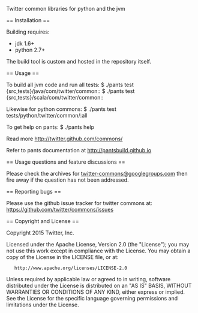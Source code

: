 Twitter common libraries for python and the jvm

== Installation ==

Building requires:
+ jdk 1.6+
+ python 2.7+

The build tool is custom and hosted in the repository itself.

== Usage ==

To build all jvm code and run all tests:
$ ./pants test {src,tests}/java/com/twitter/common::
$ ./pants test {src,tests}/scala/com/twitter/common::

Likewise for python commons:
$ ./pants test tests/python/twitter/common/:all

To get help on pants:
$ ./pants help

Read more http://twitter.github.com/commons/

Refer to pants documentation at http://pantsbuild.github.io

== Usage questions and feature discussions ==

Please check the archives for twitter-commons@googlegroups.com then fire
away if the question has not been addressed.

== Reporting bugs ==

Please use the github issue tracker for twitter commons at:
https://github.com/twitter/commons/issues

== Copyright and License ==

Copyright 2015 Twitter, Inc.

   Licensed under the Apache License, Version 2.0 (the "License");
   you may not use this work except in compliance with the License.
   You may obtain a copy of the License in the LICENSE file, or at:

       http://www.apache.org/licenses/LICENSE-2.0

   Unless required by applicable law or agreed to in writing, software
   distributed under the License is distributed on an "AS IS" BASIS,
   WITHOUT WARRANTIES OR CONDITIONS OF ANY KIND, either express or implied.
   See the License for the specific language governing permissions and
   limitations under the License.


